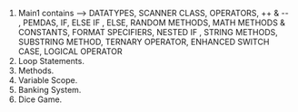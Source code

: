 1. Main1 contains --> DATATYPES, SCANNER CLASS, OPERATORS, ++ & -- , PEMDAS, IF, ELSE IF , ELSE,
                      RANDOM METHODS, MATH METHODS & CONSTANTS, FORMAT SPECIFIERS, NESTED IF , STRING METHODS,
                      SUBSTRING METHOD, TERNARY OPERATOR, ENHANCED SWITCH CASE, LOGICAL OPERATOR
2. Loop Statements.
3. Methods.
4. Variable Scope.
5. Banking System.
6. Dice Game.

